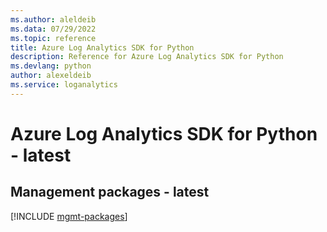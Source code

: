 ```yaml
---
ms.author: aleldeib
ms.data: 07/29/2022
ms.topic: reference
title: Azure Log Analytics SDK for Python
description: Reference for Azure Log Analytics SDK for Python
ms.devlang: python
author: alexeldeib
ms.service: loganalytics
---
```

# Azure Log Analytics SDK for Python - latest

## Management packages - latest
[!INCLUDE [mgmt-packages](log-analytics-mgmt-index.md)]